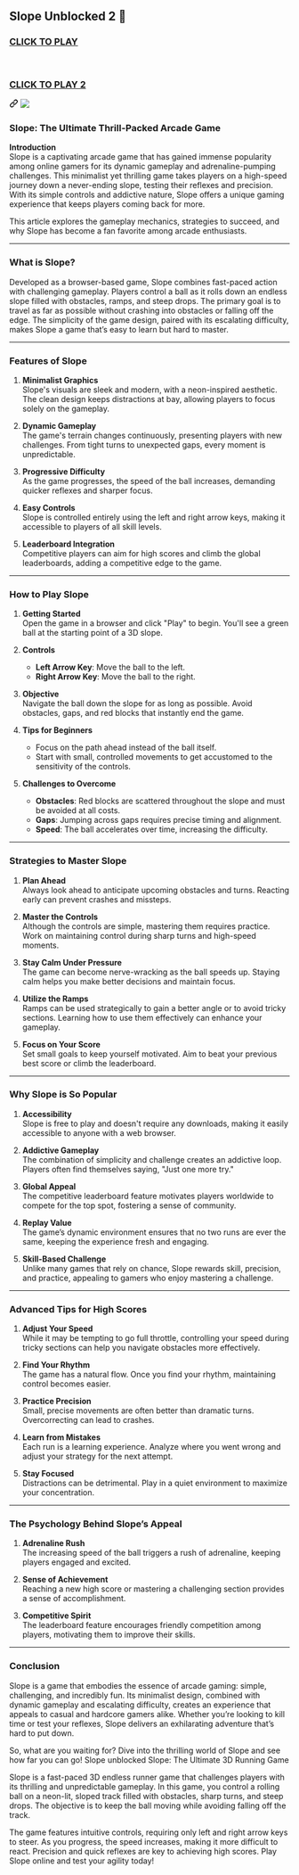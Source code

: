 ## Slope Unblocked 2 👋

<h3 dir="auto" class="heading-element">
<a href="https://lesson-1-guru.pages.dev/" rel="nofollow">CLICK TO PLAY</a>
<br><br><br>
<p dir="auto"><a href="https://lesson1.site" rel="nofollow">CLICK TO PLAY 2</a></p>
</h3><a id="user-content-click-to-playclick-to-play-2" class="anchor" aria-label="Permalink: CLICK TO PLAYCLICK TO PLAY 2" href="#click-to-playclick-to-play-2"><svg class="octicon octicon-link" viewBox="0 0 16 16" version="1.1" width="16" height="16" aria-hidden="true"><path d="m7.775 3.275 1.25-1.25a3.5 3.5 0 1 1 4.95 4.95l-2.5 2.5a3.5 3.5 0 0 1-4.95 0 .751.751 0 0 1 .018-1.042.751.751 0 0 1 1.042-.018 1.998 1.998 0 0 0 2.83 0l2.5-2.5a2.002 2.002 0 0 0-2.83-2.83l-1.25 1.25a.751.751 0 0 1-1.042-.018.751.751 0 0 1-.018-1.042Zm-4.69 9.64a1.998 1.998 0 0 0 2.83 0l1.25-1.25a.751.751 0 0 1 1.042.018.751.751 0 0 1 .018 1.042l-1.25 1.25a3.5 3.5 0 1 1-4.95-4.95l2.5-2.5a3.5 3.5 0 0 1 4.95 0 .751.751 0 0 1-.018 1.042.751.751 0 0 1-1.042.018 1.998 1.998 0 0 0-2.83 0l-2.5 2.5a1.998 1.998 0 0 0 0 2.83Z"></path></svg></a></div><a id="user-content-click-to-playclick-to-play-2" aria-label="Permalink: CLICK TO PLAYCLICK TO PLAY 2" href="#click-to-playclick-to-play-2"></a></div>
<a href="https://lesson-1-guru.pages.dev/" rel="nofollow"><img src="https://camo.githubusercontent.com/225fb785fe11fdd6f6e514b30a8b75dbadef3b044ae40c98256b6b4327398176/68747470733a2f2f636c65617263616368652e73746f72652f67616d65732e706e67" style="max-width: 100%;"></a>


### Slope: The Ultimate Thrill-Packed Arcade Game

**Introduction**  
Slope is a captivating arcade game that has gained immense popularity among online gamers for its dynamic gameplay and adrenaline-pumping challenges. This minimalist yet thrilling game takes players on a high-speed journey down a never-ending slope, testing their reflexes and precision. With its simple controls and addictive nature, Slope offers a unique gaming experience that keeps players coming back for more.

This article explores the gameplay mechanics, strategies to succeed, and why Slope has become a fan favorite among arcade enthusiasts.

---

### **What is Slope?**

Developed as a browser-based game, Slope combines fast-paced action with challenging gameplay. Players control a ball as it rolls down an endless slope filled with obstacles, ramps, and steep drops. The primary goal is to travel as far as possible without crashing into obstacles or falling off the edge. The simplicity of the game design, paired with its escalating difficulty, makes Slope a game that’s easy to learn but hard to master.

---

### **Features of Slope**

1. **Minimalist Graphics**  
   Slope's visuals are sleek and modern, with a neon-inspired aesthetic. The clean design keeps distractions at bay, allowing players to focus solely on the gameplay.

2. **Dynamic Gameplay**  
   The game's terrain changes continuously, presenting players with new challenges. From tight turns to unexpected gaps, every moment is unpredictable.

3. **Progressive Difficulty**  
   As the game progresses, the speed of the ball increases, demanding quicker reflexes and sharper focus.

4. **Easy Controls**  
   Slope is controlled entirely using the left and right arrow keys, making it accessible to players of all skill levels.

5. **Leaderboard Integration**  
   Competitive players can aim for high scores and climb the global leaderboards, adding a competitive edge to the game.

---

### **How to Play Slope**

1. **Getting Started**  
   Open the game in a browser and click "Play" to begin. You'll see a green ball at the starting point of a 3D slope.

2. **Controls**  
   - **Left Arrow Key**: Move the ball to the left.  
   - **Right Arrow Key**: Move the ball to the right.

3. **Objective**  
   Navigate the ball down the slope for as long as possible. Avoid obstacles, gaps, and red blocks that instantly end the game.

4. **Tips for Beginners**  
   - Focus on the path ahead instead of the ball itself.  
   - Start with small, controlled movements to get accustomed to the sensitivity of the controls.  

5. **Challenges to Overcome**  
   - **Obstacles**: Red blocks are scattered throughout the slope and must be avoided at all costs.  
   - **Gaps**: Jumping across gaps requires precise timing and alignment.  
   - **Speed**: The ball accelerates over time, increasing the difficulty.

---

### **Strategies to Master Slope**

1. **Plan Ahead**  
   Always look ahead to anticipate upcoming obstacles and turns. Reacting early can prevent crashes and missteps.

2. **Master the Controls**  
   Although the controls are simple, mastering them requires practice. Work on maintaining control during sharp turns and high-speed moments.

3. **Stay Calm Under Pressure**  
   The game can become nerve-wracking as the ball speeds up. Staying calm helps you make better decisions and maintain focus.

4. **Utilize the Ramps**  
   Ramps can be used strategically to gain a better angle or to avoid tricky sections. Learning how to use them effectively can enhance your gameplay.

5. **Focus on Your Score**  
   Set small goals to keep yourself motivated. Aim to beat your previous best score or climb the leaderboard.

---

### **Why Slope is So Popular**

1. **Accessibility**  
   Slope is free to play and doesn't require any downloads, making it easily accessible to anyone with a web browser.

2. **Addictive Gameplay**  
   The combination of simplicity and challenge creates an addictive loop. Players often find themselves saying, "Just one more try."

3. **Global Appeal**  
   The competitive leaderboard feature motivates players worldwide to compete for the top spot, fostering a sense of community.

4. **Replay Value**  
   The game’s dynamic environment ensures that no two runs are ever the same, keeping the experience fresh and engaging.

5. **Skill-Based Challenge**  
   Unlike many games that rely on chance, Slope rewards skill, precision, and practice, appealing to gamers who enjoy mastering a challenge.

---

### **Advanced Tips for High Scores**

1. **Adjust Your Speed**  
   While it may be tempting to go full throttle, controlling your speed during tricky sections can help you navigate obstacles more effectively.

2. **Find Your Rhythm**  
   The game has a natural flow. Once you find your rhythm, maintaining control becomes easier.

3. **Practice Precision**  
   Small, precise movements are often better than dramatic turns. Overcorrecting can lead to crashes.

4. **Learn from Mistakes**  
   Each run is a learning experience. Analyze where you went wrong and adjust your strategy for the next attempt.

5. **Stay Focused**  
   Distractions can be detrimental. Play in a quiet environment to maximize your concentration.

---

### **The Psychology Behind Slope’s Appeal**

1. **Adrenaline Rush**  
   The increasing speed of the ball triggers a rush of adrenaline, keeping players engaged and excited.

2. **Sense of Achievement**  
   Reaching a new high score or mastering a challenging section provides a sense of accomplishment.

3. **Competitive Spirit**  
   The leaderboard feature encourages friendly competition among players, motivating them to improve their skills.

---

### **Conclusion**

Slope is a game that embodies the essence of arcade gaming: simple, challenging, and incredibly fun. Its minimalist design, combined with dynamic gameplay and escalating difficulty, creates an experience that appeals to casual and hardcore gamers alike. Whether you’re looking to kill time or test your reflexes, Slope delivers an exhilarating adventure that’s hard to put down.

So, what are you waiting for? Dive into the thrilling world of Slope and see how far you can go! Slope unblocked
Slope: The Ultimate 3D Running Game

Slope is a fast-paced 3D endless runner game that challenges players with its thrilling and unpredictable gameplay. In this game, you control a rolling ball on a neon-lit, sloped track filled with obstacles, sharp turns, and steep drops. The objective is to keep the ball moving while avoiding falling off the track.

The game features intuitive controls, requiring only left and right arrow keys to steer. As you progress, the speed increases, making it more difficult to react. Precision and quick reflexes are key to achieving high scores. Play Slope online and test your agility today!
